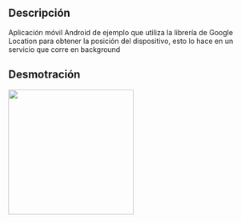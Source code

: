 ## Descripción

Aplicación móvil Android de ejemplo que utiliza la librería de Google Location para obtener la posición del dispositivo, esto lo hace en un servicio que corre en background


## Desmotración 

<img src="https://crissalvarezh.github.io/ImagenesRepos/imgs/LocationGoogle/location_google_demo.gif" width="250px"/>

